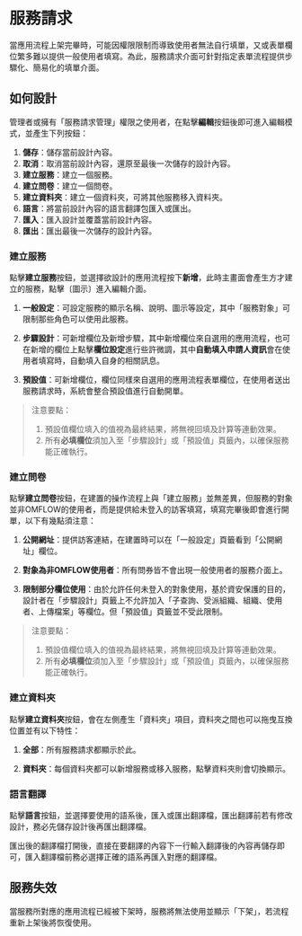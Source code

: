 

# 服務請求

當應用流程上架完畢時，可能因權限限制而導致使用者無法自行填單，又或表單欄位繁多難以提供一般使用者填寫。為此，服務請求介面可針對指定表單流程提供步驟化、簡易化的填單介面。

## 如何設計

管理者或擁有「服務請求管理」權限之使用者，在點擊**編輯**按鈕後即可進入編輯模式，並產生下列按鈕：

1. **儲存**：儲存當前設計內容。
2. **取消**：取消當前設計內容，還原至最後一次儲存的設計內容。
3. **建立服務**：建立一個服務。
4. **建立問卷**：建立一個問卷。
5. **建立資料夾**：建立一個資料夾，可將其他服務移入資料夾。
6. **語言**：將當前設計內容的語言翻譯包匯入或匯出。
7. **匯入**：匯入設計並覆蓋當前設計內容。
8. **匯出**：匯出最後一次儲存的設計內容。

### 建立服務

點擊**建立服務**按鈕，並選擇欲設計的應用流程按下**新增**，此時主畫面會產生方才建立的服務，點擊〔圖示〕進入編輯介面。

1. **一般設定**：可設定服務的顯示名稱、說明、圖示等設定，其中「服務對象」可限制那些角色可以使用此服務。

2. **步驟設計**：可新增欄位及新增步驟，其中新增欄位來自選用的應用流程，也可在新增的欄位上點擊**欄位設定**進行些許微調，其中**自動填入申請人資訊**會在使用者填寫時，自動填入自身的相關訊息。

3. **預設值**：可新增欄位，欄位同樣來自選用的應用流程表單欄位，在使用者送出服務請求時，系統會整合預設值進行自動開單。

> 注意要點：  
> 1. 預設值欄位填入的值視為最終結果，將無視回填及計算等連動效果。  
> 2. 所有**必填欄位**須加入至「步驟設計」或「預設值」頁籤內，以確保服務能正確執行。

### 建立問卷

點擊**建立問卷**按鈕，在建置的操作流程上與「建立服務」並無差異，但服務的對象並非OMFLOW的使用者，而是提供給未登入的訪客填寫，填寫完畢後即會進行開單，以下有幾點須注意：

1. **公開網址**：提供訪客連結，在建置時可以在「一般設定」頁籤看到「公開網址」欄位。

2. **對象為非OMFLOW使用者**：所有問券皆不會出現一般使用者的服務介面上。

3. **限制部分欄位使用**：由於允許任何未登入的對象使用，基於資安保護的目的，設計者在「步驟設計」頁籤上不允許加入「子查詢、受派組織、組織、使用者、上傳檔案」等欄位。但「預設值」頁籤並不受此限制。

> 注意要點：  
> 1. 預設值欄位填入的值視為最終結果，將無視回填及計算等連動效果。  
> 2. 所有**必填欄位**須加入至「步驟設計」或「預設值」頁籤內，以確保服務能正確執行。

### 建立資料夾

點擊**建立資料夾**按鈕，會在左側產生「資料夾」項目，資料夾之間也可以拖曳互換位置並有以下特性：

1. **全部**：所有服務請求都顯示於此。

2. **資料夾**：每個資料夾都可以新增服務或移入服務，點擊資料夾則會切換顯示。

### 語言翻譯

點擊**語言**按鈕，並選擇要使用的語系後，匯入或匯出翻譯檔，匯出翻譯前若有修改設計，務必先儲存設計後再匯出翻譯檔。

匯出後的翻譯檔打開後，直接在要翻譯的內容下一行輸入翻譯後的內容再儲存即可，匯入翻譯檔前務必選擇正確的語系再匯入對應的翻譯檔。

## 服務失效

當服務所對應的應用流程已經被下架時，服務將無法使用並顯示「下架」，若流程重新上架後將恢復使用。
